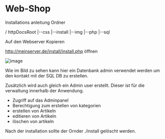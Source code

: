 # Web-Shop
Installations anleitung
Ordner 

/ httpDocsRoot
|--css
|--install
|--img
|--php
|--sql

Auf den Webserver Kopieren

http://meinserver.de/install/install.php öffnen

![image](https://github.com/mbaumgae81/Web-Shop/assets/7016905/9f901afa-ffda-4f7f-bfbb-befcf7e2a753)

Wie im Bild zu sehen kann hier ein Datenbank admin verwendet werden um den kontakt mit der SQL DB zu erstellen.

Zusätzlich wird auch gleich ein Admin user erstellt. Dieser ist für die verwaltung innerhalb der Anwendung.
- Zugriff auf das Adminpanel
- Berechtigung zum erstellen von kategorien
- erstellen von Artikeln
- editieren von Artikeln
- löschen von artikeln

Nach der installation sollte der Ornder ./install gelöscht werden.
